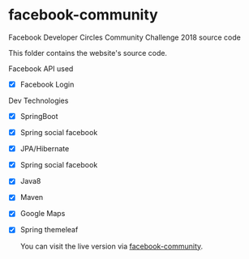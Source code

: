 # facebook-community
Facebook Developer Circles Community Challenge 2018 source code

This folder contains the website's source code.

Facebook API used
- [x] Facebook Login

Dev Technologies
- [x] SpringBoot
- [x] Spring social facebook
- [x] JPA/Hibernate
- [x] Spring social facebook
- [x] Java8
- [x] Maven
- [x] Google Maps
- [x] Spring themeleaf

     You can visit the live version via [facebook-community](http://http://facebook-community.herokuapp.com//).
